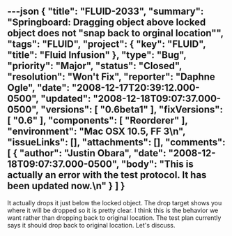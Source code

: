 ---json
{
  "title": "FLUID-2033",
  "summary": "Springboard:  Dragging object above locked object does not \"snap back to orginal location\"",
  "tags": "FLUID",
  "project": {
    "key": "FLUID",
    "title": "Fluid Infusion"
  },
  "type": "Bug",
  "priority": "Major",
  "status": "Closed",
  "resolution": "Won't Fix",
  "reporter": "Daphne Ogle",
  "date": "2008-12-17T20:39:12.000-0500",
  "updated": "2008-12-18T09:07:37.000-0500",
  "versions": [
    "0.6beta1"
  ],
  "fixVersions": [
    "0.6"
  ],
  "components": [
    "Reorderer"
  ],
  "environment": "Mac OSX 10.5, FF 3\n",
  "issueLinks": [],
  "attachments": [],
  "comments": [
    {
      "author": "Justin Obara",
      "date": "2008-12-18T09:07:37.000-0500",
      "body": "This is actually an error with the test protocol. It has been updated now.\n"
    }
  ]
}
---
It actually drops it just below the locked object.  The drop target shows you where it will be dropped so it is pretty clear.  I think this is the behavior we want rather than dropping back to original location.  The test plan currently says it should drop back to original location.  Let's discuss.

        